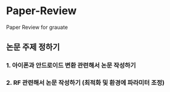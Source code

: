 # Paper-Review
Paper Review for grauate

## 논문 주제 정하기  
### 1. 아이폰과 안드로이드 변환 관련해서 논문 작성하기 
### 2. RF 관련해서 논문 작성하기 (최적화 및 환경에 파라미터 조정)